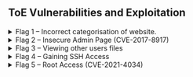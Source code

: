 ## ToE Vulnerabilities and Exploitation

<details>
<summary> Flag 1 – Incorrect categorisation of website. </summary>

____________________________________________________________________________________________________________________

<p><p/>
To begin, using the output of the initial nmap scan as a base, it is known the ToE has an open port 80. Port 80 is used by HTTP and is the default network port used to send and receive unencrypted web pages. This alludes to the fact this ToE has a webserver running off this IP address.<br/>


HTTP does not use any form of encryption or certificates to secure it unlike port 443, ‘HTTPS’, so remains historically one of the most probed ports on the Internet and will form the basis of this ethical hack.


Within the website, accessed by putting the IP of the ToE into the URL bar, are messages posted by each user, all with categories set. It would appear if the category is not set it defaults to ‘uncategorised’ which if accessed can allow you to see messages you are potentially not authorised to see as seen below:

<p align="center">
  <img src="https://user-images.githubusercontent.com/66912443/185343935-6524d0de-03e4-4fc7-aa79-54b8840f9e14.png">
</p>

____________________________________________________________________________________________________________________

</details>

<details>
<summary> Flag 2 – Insecure Admin Page (CVE-2017-8917) </summary>
<p><p/>

____________________________________________________________________________________________________________________

Navigating to the directory ‘/administrator/’ found from a guess of common admin login directories, it is clear the site is running their content management system (CMS) using the web application ‘joomla!’.

<p align="center">
  <img src="https://user-images.githubusercontent.com/66912443/185345885-c1d4419b-2263-46d1-a73b-c3d02f66ac07.png">
</p>
  
 All joomla web pages after version 1.6.0 store their version number in an xml file accessible through the URL seen below:
  
  ```http://www.[thejoomlawebsite].com/administrator/manifests/files/joomla.xml```
  
  This is a major step in determining whether the page has any exploitable vulnerabilities as running out-of-date versions without the latest patches leaves the website open to attack.
  
  <p align="center">
  <img src="https://user-images.githubusercontent.com/66912443/185346752-72464ffc-ab94-4e31-b9c2-c2df1c334a40.png">
</p>

  On this same page, viewing the page source exposes the version number of joombla as “3.7.0”.
  
  Now that the version number is revealed it narrows down the vulnerabilities that are possible to exploit for this specific version of ‘joombla’. For this example, exploit CVE-2017-8917 was used, an SQL injection attack that allows attackers to execute arbitrary SQL commands via unspecified vectors.
  
Using the base of a command found on the exploit database website:

  ``` sqlmap -u "http://localhost/index.php?option=com_fields&view=fields&layout=modal&list[fullordering]=updatexml" --risk=3 --level=5 --random-agent --dbs -p list[fullordering] ```

  ‘sqlmap’ was loaded with the relevant ip for the ToE. When run, this spat out the database names of the DBMS that was being run revealing two databases 
  
From the two databases revealed from the previous command, ‘joombla’ was chosen to be targeted as it sounds like it would hold information of greater value than the alternative. Using this database as a target, the below command is used to dump all the information about the tables within the database as it can within the CLI. This includes a table known as “__users”, which as will be seen will be essential for grabbing user data.
  
  ![image](https://user-images.githubusercontent.com/66912443/185354231-da7dbec7-a5ee-494c-82e4-8811c6689c6a.png)
![image](https://user-images.githubusercontent.com/66912443/185354297-52d25268-f01e-4643-b508-32e2afc44c35.png)

 Running the program again, but specifically looking for that aforementioned table provides a more detailed view of what is going on inside. This leaves an output with 3 users, with now exposed emails. As the emails are not encrypted all that needs to be cracked is the passwords.
  
  The hashed passwords are put into a text document to be cracked by john. Using the beginning ID ‘$2y$’ it can be determined the passwords are encrypted using blowfish.
  
  <p align="center">
  <img src="https://user-images.githubusercontent.com/66912443/185355434-d25eb2a1-490a-47da-82ca-5ec0b1dfd68e.png">
</p>
  
  Now we have the hashes, a wordlist needs to be built to try crack them within reasonable time. To do this, the program ‘CeWl’ is used. The below command is used to set to crawl the website (via IP address) at a depth of 5 with a minimum character count of 3 and put each word found into a file called “passlist”.
  
  <p align="center">
  <img src="https://user-images.githubusercontent.com/66912443/185354999-ddf956fe-032d-4ecd-ac76-7bb005e22062.png">
</p>

  Now that a wordlist has been created, the program ‘john the ripper’ can be used to crack the hashes. Running the below command results in one hash getting successfully cracked and found to be the word “isaribi”. This belongs to the admin account ‘orga’, a super user .
  
   <p align="center">
  <img src="https://user-images.githubusercontent.com/66912443/185355739-f4954333-5cf6-40d4-a57a-39064d4417b2.png">
</p>

  To try and locate another password, john was run for a while without a password list, this cracked another hash revealing it to be the word “cookie”. This belongs to the admin account ‘Biscuit’.
  
  <p align="center">
  <img src="https://user-images.githubusercontent.com/66912443/185355946-c6a5beae-49b4-4571-b744-4080a334dc7e.png">
</p>

____________________________________________________________________________________________________________________

</details>

<details>
<summary> Flag 3 – Viewing other users files </summary>
  
  ____________________________________________________________________________________________________________________
  
  <p><p/>
  By leaving the home directory of ‘orga’ using “cd ..”, it is possible to see all other users that reside on this system. As seen below, under the acount ‘orga’ the user can change directory into another users home directory therefore allowing the viewing of all of their personal files. 
  
  <p align="center">
  <img src="https://user-images.githubusercontent.com/66912443/185356358-d4e77e28-d18e-42b8-b106-22a95c7539d8.png">
</p>

____________________________________________________________________________________________________________________

</details>

<details>
<summary> Flag 4 – Gaining SSH Access </summary>
<p><p/>

____________________________________________________________________________________________________________________

Using the username and password of the ‘super user’ account found in flag 2, it was possible to gain access to the ToE using remote ssh connection as the login for the CMS was the same as it was for ssh.

  
Username: orga@192.168.56.101  
Password: isaribi
  
  <p align="center">
  <img src="https://user-images.githubusercontent.com/66912443/185356872-4aea575b-5edd-43b9-8ef0-3af6ea979e50.png">
</p>
  
<p><p/>
Listing all directories gives the file “.Flag4”. Reading the contents gives the following:
  
  <p align="center">
  <img src="https://user-images.githubusercontent.com/66912443/185357491-4eeec548-70fa-46be-ab71-a15c4e40c0a5.png">
</p>

____________________________________________________________________________________________________________________

</details>

<details>
<summary>	Flag 5 – Root Access (CVE-2021-4034) </summary>

____________________________________________________________________________________________________________________

<p><p/>
The vulnerability chosen was ‘CVE-2021-4034’. This is a vulnerability of the ‘pkexec’ toolkit. This toolkit is dangerous enough as its purpose is to “allow unprivileged users to run commands as privileged users according to predefined policies”. This exploit makes use of this to cause an unauthorised local privilege escalation on the target machine.

Looking up the name in the ToE terminal confirms this toolkit is present.

<p align="center">
  <img src="https://user-images.githubusercontent.com/66912443/185359889-4333051e-6498-480f-8c5d-594106d1b9a8.png">
</p>

The exploit works by running the below script, created by Andris Raugulis on github. This script works as the version of pkexec on the ToE doesn't handle the calling parameters count correctly and ends trying to execute environment variables as commands. 

  <p align="center">
  <img src="https://user-images.githubusercontent.com/66912443/185360444-5032c5b2-32d4-4ff9-87df-1a16e49ba84d.png">
</p>
  
  On the ToE which is accessible through the ‘orga’ account, this is copied line for line and put in a file named ‘exploit.c’.
  
  Next step is to run the code with the following command, generating the executable ‘poc’:
  <p></p>
  
  ![image](https://user-images.githubusercontent.com/66912443/185360620-66e12e7b-f856-4a84-bc8a-16c2e5d07484.png)
  ![image](https://user-images.githubusercontent.com/66912443/185360640-cf027a9b-4746-4f7c-9fcc-626c85c3e428.png)

Once the ‘poc’ file is run, the user is provided with root access as seen below:
  <p></p>
  
  ![image](https://user-images.githubusercontent.com/66912443/185360880-8142754b-39b9-4331-ab3a-01a51191fbf3.png)

  This leads to being able to find Flag 5 in the ‘root’ directory.
  
  <p align="center">
  <img src="https://user-images.githubusercontent.com/66912443/185361007-6f9d0bb1-05f9-4696-a489-9c04f2f6f841.png">
</p>

____________________________________________________________________________________________________________________

</details>
